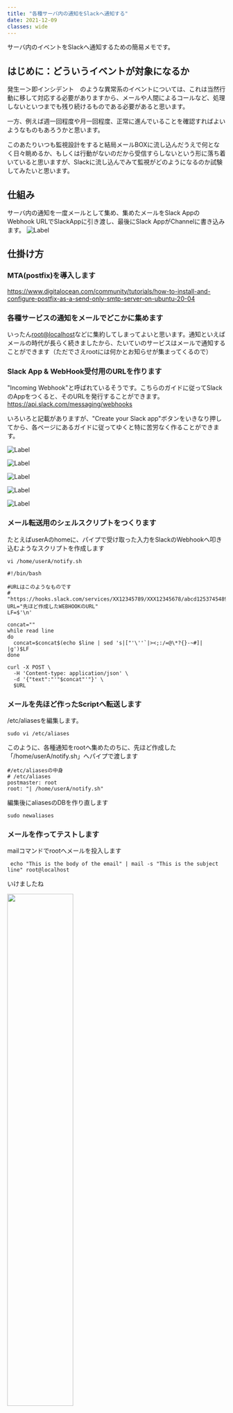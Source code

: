 ```yaml
---
title: "各種サーバ内の通知をSlackへ通知する"
date: 2021-12-09
classes: wide
---
```


サーバ内のイベントをSlackへ通知するための簡易メモです。

## はじめに：どういうイベントが対象になるか

発生ー＞即インシデント　のような異常系のイベントについては、これは当然行動に移して対応する必要がありますから、メールや人間によるコールなど、処理しないといつまでも残り続けるものである必要があると思います。

一方、例えば週一回程度や月一回程度、正常に進んでいることを確認すればよいようなものもあろうかと思います。

このあたりいつも監視設計をすると結局メールBOXに流し込んだうえで何となく日々眺めるか、もしくは行動がないのだから受信すらしないという形に落ち着いていると思いますが、Slackに流し込んでみて監視がどのようになるのか試験してみたいと思います。

## 仕組み

サーバ内の通知を一度メールとして集め、集めたメールをSlack AppのWebhook URLでSlackAppに引き渡し、最後にSlack AppがChannelに書き込みます。
![Label](../assets/2021-12-09-notifytoslack.drawio.svg)

## 仕掛け方

### MTA(postfix)を導入します

<https://www.digitalocean.com/community/tutorials/how-to-install-and-configure-postfix-as-a-send-only-smtp-server-on-ubuntu-20-04>

### 各種サービスの通知をメールでどこかに集めます

いったん<root@localhost>などに集約してしまってよいと思います。通知といえばメールの時代が長らく続きましたから、たいていのサービスはメールで通知することができます（ただでさえrootには何かとお知らせが集まってくるので）

### Slack App & WebHook受付用のURLを作ります

"Incoming Webhook"と呼ばれているそうです。こちらのガイドに従ってSlackのAppをつくると、そのURLを発行することができます。
<https://api.slack.com/messaging/webhooks>

いろいろと記載がありますが、"Create your Slack app"ボタンをいきなり押してから、各ページにあるガイドに従ってゆくと特に苦労なく作ることができます。

![Label](../assets/2021-12-09-slackapp00.drawio.svg)

![Label](../assets/2021-12-09-slackapp01.drawio.svg)

![Label](../assets/2021-12-09-slackapp03.drawio.svg)

![Label](../assets/2021-12-09-slackapp05.drawio.svg)

![Label](../assets/2021-12-09-slackapp07.drawio.svg)

### メール転送用のシェルスクリプトをつくります

たとえばuserAのhomeに、パイプで受け取った入力をSlackのWebhookへ叩き込むようなスクリプトを作成します

```shell
vi /home/userA/notify.sh
```

```shell
#!/bin/bash

#URLはこのようなものです
#  "https://hooks.slack.com/services/XX12345789/XXX12345678/abcd1253745489124"
URL="先ほど作成したWEBHOOKのURL"  
LF=$'\n'

concat=""
while read line
do
  concat=$concat$(echo $line | sed 's|["'\''`|><;:/=@\*?{}-~#]| |g')$LF
done

curl -X POST \
  -H 'Content-type: application/json' \
  -d '{"text":"'"$concat"'"}' \
  $URL
```

### メールを先ほど作ったScriptへ転送します

/etc/aliasesを編集します。

```shell
sudo vi /etc/aliases
```

このように、各種通知をrootへ集めたのちに、先ほど作成した「/home/userA/notify.sh」へパイプで渡します

```shell
#/etc/aliasesの中身
# /etc/aliases
postmaster: root
root: "| /home/userA/notify.sh"
```

編集後にaliasesのDBを作り直します

```shell
sudo newaliases
```

### メールを作ってテストします

mailコマンドでrootへメールを投入します

```shell
 echo "This is the body of the email" | mail -s "This is the subject line" root@localhost
```

いけましたね

<img src="../assets/2021-12-09-result.png" width="55%" />

## 本番適用時の注意点

スクリプト側で何のサニタイズもしていないので、恐らくメールを着信させるなどの方法で任意のリモートコードを実行する脆弱性が含まれているはずです。　本格的に利用する場合はnotify.shの中身をきちんとしたプログラミング言語で置き換えた後にサニタイズを行い、curlではなく当該言語のやり方でjsonをpostするようにいたしましょう。何事にも完璧はないと思いますが最低限その対策は必要なはずです。
